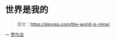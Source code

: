 # 世界是我的

> 原文：<https://devops.com/the-world-is-mine/>

— [罗尔泊](https://devops.com/author/breselman/)